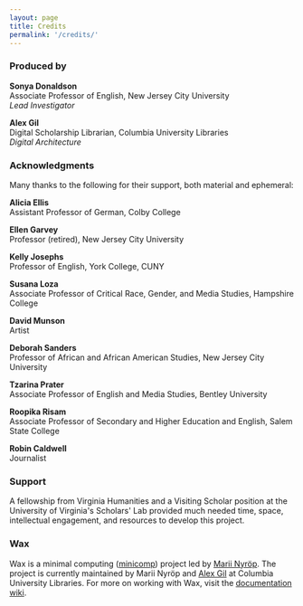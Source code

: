 ```yaml
---
layout: page
title: Credits
permalink: '/credits/'
---
```


### Produced by

**Sonya Donaldson**<br>
Associate Professor of English, New Jersey City University<br>
*Lead Investigator*

**Alex Gil**<br>
Digital Scholarship Librarian, Columbia University Libraries<br>
*Digital Architecture*

### Acknowledgments

Many thanks to the following for their support, both
material and ephemeral:

**Alicia Ellis**<br>
Assistant Professor of German, Colby College

**Ellen Garvey**<br>
Professor (retired), New Jersey City University

**Kelly Josephs**<br>
Professor of English, York College, CUNY

**Susana Loza**<br>
Associate Professor of Critical Race, Gender, and Media
Studies, Hampshire College

**David Munson**<br>
Artist

**Deborah Sanders**<br>
Professor of African and African American Studies, New
Jersey City University

**Tzarina Prater**<br>
Associate Professor of English and Media Studies,
Bentley University

**Roopika Risam**<br>
Associate Professor of Secondary and Higher Education and
English, Salem State College

**Robin Caldwell**<br>
Journalist

### Support

A fellowship from Virginia Humanities and a Visiting Scholar position at
the University of Virginia's Scholars' Lab provided much needed time,
space, intellectual engagement, and resources to develop this project.

### Wax

Wax is a minimal computing ([minicomp](https://github.com/minicomp)) project led by [Marii Nyröp](http://marii.info/). The project is currently maintained by Marii Nyröp and [Alex Gil](https://github.com/elotroalex) at Columbia University Libraries.
For more on working with Wax, visit the [documentation wiki](https://minicomp.github.io/wiki/wax/).
